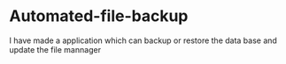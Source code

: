 # Automated-file-backup
I have made a application which can backup or restore the data base and update the file mannager
